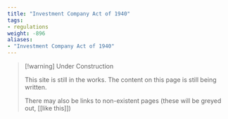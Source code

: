 ```yaml
---
title: "Investment Company Act of 1940"
tags:
- regulations
weight: -896
aliases:
- "Investment Company Act of 1940"
---
```


> [!warning] Under Construction
> 
> This site is still in the works. The content on this page is still being written. 
> 
> There may also be links to non-existent pages (these will be greyed out, [[like this]])
